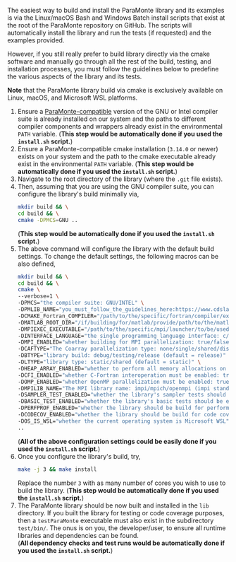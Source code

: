 The easiest way to build and install the ParaMonte library and its examples is via the Linux/macOS 
Bash and Windows Batch install scripts that exist at the root of the ParaMonte repository on GitHub. 
The scripts will automatically install the library and run the tests (if requested) and the examples provided.  

However, if you still really prefer to build library directly via the cmake software and 
manually go through all the rest of the build, testing, and installation processes, 
you must follow the guidelines below to predefine the various aspects of the library and its tests.  

**Note** that the ParaMonte library build via cmake is exclusively available on Linux, macOS, and Microsoft WSL platforms.  

1.  Ensure a [ParaMonte-compatible](CHANGES.md) version of the GNU or Intel compiler suite 
    is already installed on our system and the paths to different compiler components and wrappers 
    already exist in the environmental `PATH` variable. 
    (**This step would be automatically done if you used the `install.sh` script.**)  
1.  Ensure a ParaMonte-compatible cmake installation (`3.14.0` or newer) exists on your system 
    and the path to the cmake executable already exist in the environmental `PATH` variable. 
    (**This step would be automatically done if you used the `install.sh` script.**)  
1.  Navigate to the root directory of the library (where the `.git` file exists).  
1.  Then, assuming that you are using the GNU compiler suite, you can configure the library's build minimally via,  
    ```bash  
    mkdir build && \
    cd build && \
    cmake -DPMCS=GNU ..
    ```  
    (**This step would be automatically done if you used the `install.sh` script.**)  
1.  The above command will configure the library with the default build settings. 
    To change the default settings, the following macros can be also defined,  
    ```bash  
    mkdir build && \
    cd build && \
    cmake \
    --verbose=1 \
    -DPMCS="the compiler suite: GNU/INTEL" \
    -DPMLIB_NAME="you_must_follow_the_guidelines_here:https://www.cdslab.org/paramonte/notes/installation/readme/#naming-convention-used-for-paramonte-library-builds" \
    -DCMAKE_Fortran_COMPILER="/path/to/the/specific/fortran/compiler/executable/to/be/used/example:/usr/bin/gfortran-10" \
    -DMATLAB_ROOT_DIR="/if/building/for/matlab/provide/path/to/the/matlab/root/installation/directory/where/bin/dir/exists" \
    -DMPIEXEC_EXECUTABLE="/path/to/the/specific/mpi/launcher/to/be/used" \
    -DINTERFACE_LANGUAGE="the single programming language interface: c/cpp/fortran/matlab/python/... (default = c)" \
    -DMPI_ENABLED="whether building for MPI parallelization: true/false (default = false)" \
    -DCAFTYPE="The Coarray parallelization type: none/single/shared/distributed (default = none)" \
    -DBTYPE="library build: debug/testing/release (default = release)" \
    -DLTYPE="library type: static/shared (default = static)" \
    -DHEAP_ARRAY_ENABLED="whether to perform all memory allocations on the heap: true/false (default = false)" \
    -DCFI_ENABLED="whether C-Fortran interoperation must be enabled: true/false (default = true)" \
    -DOMP_ENABLED="whether OpenMP parallelization must be enabled: true/false (default = false)" \
    -DMPILIB_NAME="The MPI library name: impi/mpich/openmpi (impi stands for Intel MPI)" \
    -DSAMPLER_TEST_ENABLED="whether the library's sampler tests should be enabled: true/false (default = false)" \
    -DBASIC_TEST_ENABLED="whether the library's basic tests should be enabled: true/false (default = false)" \
    -DPERFPROF_ENABLED="whether the library should be build for performance profiling: true/false (default = false)" \
    -DCODECOV_ENABLED="whether the library should be build for code coverage: true/false (default = false)" \
    -DOS_IS_WSL="whether the current operating system is Microsoft WSL" \
    ..
    ```  
    (**All of the above configuration settings could be easily done if you used the `install.sh` script.**)  
1.  Once you configure the library's build, try,  
    ```bash  
    make -j 3 && make install
    ```  
    Replace the number `3` with as many number of cores you wish to use to build the library. 
    (**This step would be automatically done if you used the `install.sh` script.**)  
1.  The ParaMonte library should be now built and installed in the `lib` directory. 
    If you built the library for testing or code coverage purposes, then a `testParaMonte` 
    executable must also exist in the subdirectory `test/bin/`. The onus is on you, the developer/user, to ensure 
    all runtime libraries and dependencies can be found.  
    (**All dependency checks and test runs would be automatically done if you used the `install.sh` script.**)  
